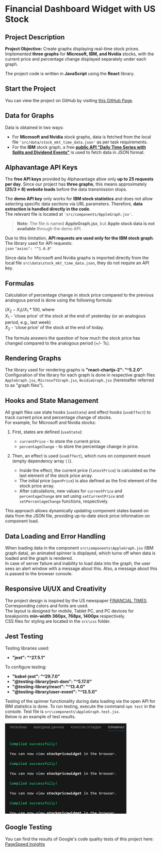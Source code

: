 # Financial Dashboard Widget with US Stock

## Project Description

**Project Objective:** Create graphs displaying real-time stock prices.  
Implemented **three graphs** for **Microsoft, IBM, and Nvidia** stocks, with the current price and percentage change displayed separately under each graph.  

The project code is written in **JavaScript** using the **React** library.  

## Start the Project

You can view the project on GitHub by visiting [this GitHub Page](https://maksymchukhrai.github.io/Dashboard-Widget/).  

## Data for Graphs

Data is obtained in two ways:  

- For **Microsoft and Nvidia** stock graphs, data is fetched from the local file `'src/data/stock_mkt_time_data.json'` as per task requirements.  
- For the **IBM** stock graph, a free **[public API "Daily Time Series with Splits and Dividend Events"](https://www.alphavantage.co/query?function=TIME_SERIES_DAILY_ADJUSTED&symbol=IBM&outputsize=full&apikey=demo)** is used to fetch data in JSON format.  

## Alphavantage API Keys

The **free API keys** provided by Alphavantage allow only **up to 25 requests per day**. Since our project has **three graphs**, this means approximately **(25/3 ≈ 8) website loads** before the data transmission stops.  

The **demo API key** only works for **IBM stock statistics** and does not allow selecting specific data sections via URL parameters. Therefore, **data extraction is handled directly in the code**.  
The relevant file is located at `'src/components/AppleGraph.jsx'`.  

> **Note:** The file is named **AppleGraph.jsx**, but **Apple stock data is not available** through the demo API.  

Due to this limitation, **API requests are used only for the IBM stock graph**.  
The library used for API requests:  
`json`
`"axios": "^1.6.8"`

Since data for Microsoft and Nvidia graphs is imported directly from the local file `src\data\stock_mkt_time_data.json`, they do not require an API key.

## Formulas

Calculation of percentage change in stock price compared to the previous analogous period is done using the following formula:  

$(X_2 - X_1) / X_1 * 100%$, where  
$X_1$ - 'close price' of the stock at the end of yesterday (or an analogous period, e.g., last week)  
$X_2$ - 'close price' of the stock at the end of today.  

The formula answers the question of how much the stock price has changed compared to the analogous period (+/- %).

## Rendering Graphs

The library used for rendering graphs is **"react-chartjs-2": "^5.2.0"**.  
Configuration of the library for each graph is done in respective graph files `AppleGraph.jsx`, `MicrosoftGraph.jsx`, `NvidiaGraph.jsx` (hereinafter referred to as "graph files").

## Hooks and State Management

All graph files use state hooks (`useState`) and effect hooks (`useEffect`) to track current price and percentage change of stocks.  
For example, for Microsoft and Nvidia stocks:

1. First, states are defined (`useState`):
   - `currentPrice` - to store the current price.
   - `percentageChange` - to store the percentage change in price.

2. Then, an effect is used (`useEffect`), which runs on component mount (empty dependency array `[]`).
   - Inside the effect, the current price (`latestPrice`) is calculated as the last element of the stock price array.
   - The initial price (`openPrice`) is also defined as the first element of the stock price array.
   - After calculations, new values for `currentPrice` and `percentageChange` are set using `setCurrentPrice` and `setPercentageChange` functions, respectively.

This approach allows dynamically updating component states based on data from the JSON file, providing up-to-date stock price information on component load.

## Data Loading and Error Handling

When loading data in the component `src\components\AppleGraph.jsx` (IBM graph data), an animated spinner is displayed, which turns off when data is loaded and the graph is rendered.  
In case of server failure and inability to load data into the graph, the user sees an alert window with a message about this. Also, a message about this is passed to the browser console.

## Responsive UI/UX and Creativity

The project design is inspired by the US newspaper [FINANCIAL TIMES](https://www.ft.com/). Corresponding colors and fonts are used.  
The layout is designed for mobile, Tablet PC, and PC devices for breakpoints **min-width 360px, 768px, 1400px** respectively.  
CSS files for styling are located in the `src\css` folder.

## Jest Testing

Testing libraries used:

- **"jest": "^27.5.1"**

To configure testing:

- **"babel-jest": "^29.7.0"**
- **"@testing-library/jest-dom": "^5.17.0"**
- **"@testing-library/react": "^13.4.0"**
- **"@testing-library/user-event": "^13.5.0"**

Testing of the spinner functionality during data loading via the open API for IBM statistics is done. To run testing, execute the command `npm test` in the console. Test file is `src\components\AppleGraph.test.jsx`.  
Below is an example of test results.  

![Test results for spinner functionality](/src/img/Spinner-test.jpg)

## Google Testing

You can find the results of Google's code quality tests of this project here:  
[PageSpeed Insights](https://pagespeed.web.dev/analysis/https-maksymchukhrai-github-io-Dashboard-Widget/ses61x513t?form_factor=desktop)

